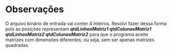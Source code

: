 # **Observações**

O arquivo binário de entrada vai conter 4 inteiros. Resolvi fazer dessa forma pois as posições representam _**qtdLinhasMatriz1 qtdColunasMatriz1 qtdLinhasMatriz2 qtdColunasMatriz2**_ para que o programa aceite matrizes com dimensões diferentes, ou seja, sem ser apenas matrizes quadradas.
